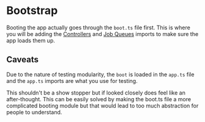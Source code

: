 # Bootstrap

Booting the app actually goes through the `boot.ts` file first. This is where
you will be adding the [Controllers](%baseurl%controllers) and
[Job Queues](%baseurl%job-queues) imports to make sure the app loads them up.

## Caveats

Due to the nature of testing modularity, the `boot` is loaded in the `app.ts`
file and the `app.ts` imports are what you use for testing.

This shouldn't be a show stopper but if looked closely does feel like an
after-thought. This can be easily solved by making the boot.ts file a more
complicated booting module but that would lead to too much abstraction for
people to understand.
